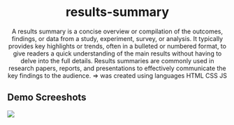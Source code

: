 <h1 align="center">results-summary</h1>
<p align="center">A results summary is a concise overview or compilation of the outcomes, findings, or data from a study, experiment, survey, or analysis. It typically provides key highlights or trends, often in a bulleted or numbered format, to give readers a quick understanding of the main results without having to delve into the full details. Results summaries are commonly used in research papers, reports, and presentations to effectively communicate the key findings to the audience. => was created using languages HTML CSS JS</p>

<h2>Demo Screeshots</h2>
<img src="https://github.com/the-artist-web/results-summary/assets/162612001/8f1eaca7-3fc9-410d-97d9-00b384e01956">
